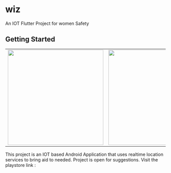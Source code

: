 # wiz

An IOT Flutter Project for women Safety

## Getting Started
<table style="border: none">
  <tr>
    <td>
      <img src="https://i.pinimg.com/originals/0e/de/ab/0edeab765ce0a7f50ecc373da0c99e29.png" width="300px"/>
    </td>
    <td>
      <img src="https://i.pinimg.com/originals/0c/a6/6d/0ca66d6b1e7ef5c9e522b9b7d67d45f5.png" width="300px"/>
    </td>
    <td>
      <img src="https://i.pinimg.com/originals/9e/77/4f/9e774ff8288e681fda662dd3aac940a9.png" width="300px"/>
    </td>
  </tr>
</table>
This project is an IOT based Android Application that uses realtime location services to bring aid to needed.
Project is open for suggestions.
Visit the playstore link : 

